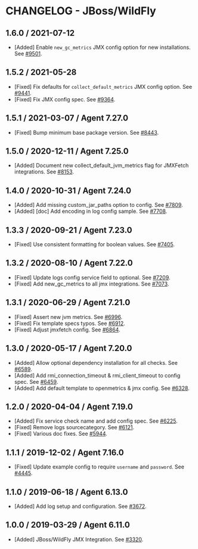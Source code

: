 # CHANGELOG - JBoss/WildFly

## 1.6.0 / 2021-07-12

* [Added] Enable `new_gc_metrics` JMX config option for new installations. See [#9501](https://github.com/DataDog/integrations-core/pull/9501).

## 1.5.2 / 2021-05-28

* [Fixed] Fix defaults for `collect_default_metrics` JMX config option. See [#9441](https://github.com/DataDog/integrations-core/pull/9441).
* [Fixed] Fix JMX config spec. See [#9364](https://github.com/DataDog/integrations-core/pull/9364).

## 1.5.1 / 2021-03-07 / Agent 7.27.0

* [Fixed] Bump minimum base package version. See [#8443](https://github.com/DataDog/integrations-core/pull/8443).

## 1.5.0 / 2020-12-11 / Agent 7.25.0

* [Added] Document new collect_default_jvm_metrics flag for JMXFetch integrations. See [#8153](https://github.com/DataDog/integrations-core/pull/8153).

## 1.4.0 / 2020-10-31 / Agent 7.24.0

* [Added] Add missing custom_jar_paths option to config. See [#7809](https://github.com/DataDog/integrations-core/pull/7809).
* [Added] [doc] Add encoding in log config sample. See [#7708](https://github.com/DataDog/integrations-core/pull/7708).

## 1.3.3 / 2020-09-21 / Agent 7.23.0

* [Fixed] Use consistent formatting for boolean values. See [#7405](https://github.com/DataDog/integrations-core/pull/7405).

## 1.3.2 / 2020-08-10 / Agent 7.22.0

* [Fixed] Update logs config service field to optional. See [#7209](https://github.com/DataDog/integrations-core/pull/7209).
* [Fixed] Add new_gc_metrics to all jmx integrations. See [#7073](https://github.com/DataDog/integrations-core/pull/7073).

## 1.3.1 / 2020-06-29 / Agent 7.21.0

* [Fixed] Assert new jvm metrics. See [#6996](https://github.com/DataDog/integrations-core/pull/6996).
* [Fixed] Fix template specs typos. See [#6912](https://github.com/DataDog/integrations-core/pull/6912).
* [Fixed] Adjust jmxfetch config. See [#6864](https://github.com/DataDog/integrations-core/pull/6864).

## 1.3.0 / 2020-05-17 / Agent 7.20.0

* [Added] Allow optional dependency installation for all checks. See [#6589](https://github.com/DataDog/integrations-core/pull/6589).
* [Added] Add rmi_connection_timeout & rmi_client_timeout to config spec. See [#6459](https://github.com/DataDog/integrations-core/pull/6459).
* [Added] Add default template to openmetrics & jmx config. See [#6328](https://github.com/DataDog/integrations-core/pull/6328).

## 1.2.0 / 2020-04-04 / Agent 7.19.0

* [Added] Fix service check name and add config spec. See [#6225](https://github.com/DataDog/integrations-core/pull/6225).
* [Fixed] Remove logs sourcecategory. See [#6121](https://github.com/DataDog/integrations-core/pull/6121).
* [Fixed] Various doc fixes. See [#5944](https://github.com/DataDog/integrations-core/pull/5944).

## 1.1.1 / 2019-12-02 / Agent 7.16.0

* [Fixed] Update example config to require `username` and `password`. See [#4445](https://github.com/DataDog/integrations-core/pull/4445).

## 1.1.0 / 2019-06-18 / Agent 6.13.0

* [Added] Add log setup and configuration. See [#3672](https://github.com/DataDog/integrations-core/pull/3672).

## 1.0.0 / 2019-03-29 / Agent 6.11.0

* [Added] JBoss/WildFly JMX Integration. See [#3320](https://github.com/DataDog/integrations-core/pull/3320).

